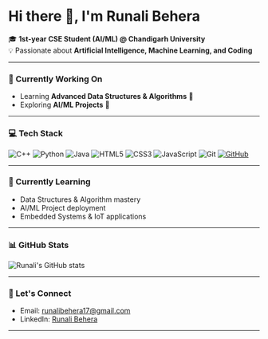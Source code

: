 # Hi there 👋, I'm **Runali Behera**

🎓 **1st-year CSE Student (AI/ML) @ Chandigarh University**  
💡 Passionate about **Artificial Intelligence, Machine Learning, and Coding**  

---

### 🔭 Currently Working On
- Learning **Advanced Data Structures & Algorithms** 🌳  
- Exploring **AI/ML Projects** 🤖  


---

### 💻 Tech Stack
![C++](https://img.shields.io/badge/C++-00599C?style=flat&logo=c%2B%2B&logoColor=white)
![Python](https://img.shields.io/badge/Python-3776AB?style=flat&logo=python&logoColor=white)
![Java](https://img.shields.io/badge/Java-007396?style=flat&logo=java&logoColor=white)
![HTML5](https://img.shields.io/badge/HTML5-E34F26?style=flat&logo=html5&logoColor=white)
![CSS3](https://img.shields.io/badge/CSS3-1572B6?style=flat&logo=css3&logoColor=white)
![JavaScript](https://img.shields.io/badge/JavaScript-F7DF1E?style=flat&logo=javascript&logoColor=black)
![Git](https://img.shields.io/badge/Git-F05032?style=flat&logo=git&logoColor=white)
[![GitHub](https://img.shields.io/badge/GitHub-181717?style=flat&logo=github&logoColor=white)](https://github.com/Runali07)



---

### 🌱 Currently Learning
- Data Structures & Algorithm mastery  
- AI/ML Project deployment  
- Embedded Systems & IoT applications  

---

### 📊 GitHub Stats
![Runali's GitHub stats](https://github-readme-stats.vercel.app/api?username=Runali07&show_icons=true&theme=radical)


---

### 🤝 Let's Connect
- Email: runalibehera17@gmail.com
- LinkedIn: [Runali Behera](https://www.linkedin.com/in/runali-behera-7b9a68323/)

---

